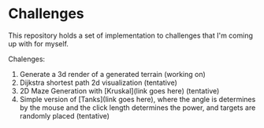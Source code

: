 # Challenges

This repository holds a set of implementation to challenges that I'm coming up with for myself. 

Chalenges:

1. Generate a 3d render of a generated terrain (working on)
2. Dijkstra shortest path 2d visualization (tentative)
3. 2D Maze Generation with [Kruskal](link goes here) (tentative)
4. Simple version of [Tanks](link goes here), where the angle is determines by the mouse and the click length determines the power, and targets are randomly placed (tentative) 
